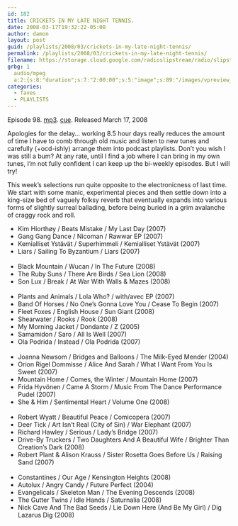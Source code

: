 ```yaml
---
id: 182
title: CRICKETS IN MY LATE NIGHT TENNIS.
date: 2008-03-17T19:32:22-05:00
author: damon
layout: post
guid: /playlists/2008/03/crickets-in-my-late-night-tennis/
permalink: /playlists/2008/03/crickets-in-my-late-night-tennis/
filename: https://storage.cloud.google.com/radioslipstream/radio/slipstream-98.mp3
grbg: 1
  audio/mpeg
  a:2:{s:8:"duration";s:7:"2:00:00";s:5:"image";s:89:"/images/vpreview_center.png";}
categories:
  - faves
  - PLAYLISTS
---
```


Episode 98. [mp3](https://storage.cloud.google.com/radioslipstream/radio/slipstream-98.mp3). [cue](https://storage.cloud.google.com/radioslipstream/radio/slipstream-98.cue). Released March 17, 2008

Apologies for the delay… working 8.5 hour days really reduces the amount of time I have to comb through old music and listen to new tunes and carefully (+ocd-ishly) arrange them into podcast playlists. Don’t you wish I was still a bum? At any rate, until I find a job where I can bring in my own tunes, I’m not fully confident I can keep up the bi-weekly episodes. But I will try!

This week’s selections run quite opposite to the electronicness of last time. We start with some manic, experimental pieces and then settle down into a king-size bed of vaguely folksy reverb that eventually expands into various forms of slightly surreal ballading, before being buried in a grim avalanche of craggy rock and roll.

 - Kim Hiorthøy / Beats Mistake / My Last Day (2007)  
 - Gang Gang Dance / Nicoman / Rawwar EP (2007)  
 - Kemialliset Ystävät / Superhimmeli / Kemialliset Ystävät (2007)  
 - Liars / Sailing To Byzantium / Liars (2007)  
&nbsp;
 - Black Mountain / Wucan / In The Future (2008)  
 - The Ruby Suns / There Are Birds / Sea Lion (2008)  
 - Son Lux / Break / At War With Walls & Mazes (2008)  
&nbsp;
 - Plants and Animals / Lola Who? / with/avec EP (2007)  
 - Band Of Horses / No One’s Gonna Love You / Cease To Begin (2007)  
 - Fleet Foxes / English House / Sun Giant (2008)  
 - Shearwater / Rooks / Rook (2008)  
 - My Morning Jacket / Dondante / Z (2005)  
 - Samamidon / Saro / All Is Well (2007)  
 - Ola Podrida / Instead / Ola Podrida (2007)  
&nbsp;
 - Joanna Newsom / Bridges and Balloons / The Milk-Eyed Mender (2004)  
 - Orion Rigel Dommisse / Alice And Sarah / What I Want From You Is Sweet (2007)  
 - Mountain Home / Comes, the Winter / Mountain Home (2007)  
 - Frida Hyvönen / Came A Storm / Music From The Dance Performance Pudel (2007)  
 - She & Him / Sentimental Heart / Volume One (2008)  
&nbsp;
 - Robert Wyatt / Beautiful Peace / Comicopera (2007)  
 - Deer Tick / Art Isn’t Real (City of Sin) / War Elephant (2007)  
 - Richard Hawley / Serious / Lady’s Bridge (2007)  
 - Drive-By Truckers / Two Daughters And A Beautiful Wife / Brighter Than Creation’s Dark (2008)  
 - Robert Plant & Alison Krauss / Sister Rosetta Goes Before Us / Raising Sand (2007)  
&nbsp;
 - Constantines / Our Age / Kensington Heights (2008)  
 - Autolux / Angry Candy / Future Perfect (2004)  
 - Evangelicals / Skeleton Man / The Evening Descends (2008)  
 - The Gutter Twins / Idle Hands / Saturnalia (2008)  
 - Nick Cave And The Bad Seeds / Lie Down Here (And Be My Girl) / Dig Lazarus Dig (2008)
